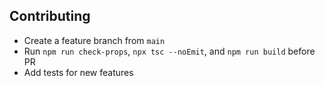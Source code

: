 ## Contributing
- Create a feature branch from `main`
- Run `npm run check-props`, `npx tsc --noEmit`, and `npm run build` before PR
- Add tests for new features
